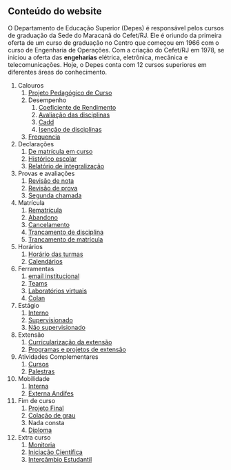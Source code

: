 ## Conteúdo do website

O Departamento de Educação Superior (Depes) é responsável pelos cursos de graduação da Sede do Maracanã do Cefet/RJ. Ele é oriundo da primeira oferta de um curso de graduação no Centro que começou em 1966 com o curso de Engenharia de Operações. Com a criação do Cefet/RJ em 1978, se iniciou a oferta das **engeharias** elétrica, eletrônica, mecânica e telecomunicações. Hoje, o Depes conta com 12 cursos superiores em diferentes áreas do conhecimento.

1. Calouros
   1. [Projeto Pedagógico de Curso](pages/PPC.md)
   2. Desempenho
      1. [Coeficiente de Rendimento](pages/CR.md)
      2. [Avaliação das disciplinas](pages/avaliacao.md)
      3. [Cadd](pages/cadd.md)
      4. [Isenção de disciplinas](pages/isencao.md)
   3. [Frequencia](pages/frequencia.md) 
2. Declarações
   1. [De matrícula em curso](pages/decmat.md)
   2. [Histórico escolar](pages/hist.md)
   3. [Relatório de integralização](pages/integralizacao.md)
3. Provas e avaliações
   1. [Revisão de nota](pages/revisao_de_nota.md)
   2. [Revisão de prova](pages/revisao_de_prova.md)
   3. [Segunda chamada](pages/segunda_chamada.md)
4. Matrícula
   1. [Rematrícula](pages/rematricula.md)
   2. [Abandono](pages/abandono.md)
   3. [Cancelamento](pages/cancelamento.md)
   4. [Trancamento de disciplina](pages/trancamento_destrancamento_de_disciplina.md)
   5. [Trancamento de matrícula](pages/trancamento_destrancamento_de_matricula.md)
5. Horários
   1. [Horário das turmas](pages/horario.md)
   2. [Calendários](pages/calendarios.md)
6. Ferramentas
   1. [email institucional](pages/email.md)
   2. [Teams](pages/teams.md)
   3. [Laboratórios virtuais](pages/laboratorios_virtuais.md)
   4. [Colan](pages/colan.md)
7. Estágio
   1. [Interno](pages/estagio_interno.md)
   2. [Supervisionado](pages/estagio_supervisionado.md)
   3. [Não supervisionado](pages/estagio_nao_supervisionado.md)
8. Extensão
   1. [Curricularização da extensão](pages/curricularizacao_da_extensao.md)
   2. [Programas e projetos de extensão](pages/programas_e_projetos_de_extensao.md)
9. Atividades Complementares
   1. [Cursos](pages/cursos.md)
   2. [Palestras](pages/palestras.md)
10. Mobilidade
    1. [Interna](pages/mobilidade_interna.md)
    2. [Externa Andifes](pages/mobilidade_externa_andifes.md)
11. Fim de curso
    1. [Projeto Final](pages/projeto_final.md)
    2. [Colação de grau](pages/colacao_de_grau.md)
    3. Nada consta
    4. [Diploma](pages/diploma.md)
12. Extra curso
    1. [Monitoria](pages/monitoria.md)
    2. [Iniciação Científica](pages/iniciacao_cientifica.md)
    3. [Intercâmbio Estudantil](pages/intercambio_estudantil.md)
